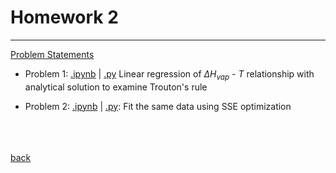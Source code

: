 # Homework 2
------------------------
[Problem Statements](./homework_3_statistics.pdf)

- Problem 1: [.ipynb](./trouton.ipynb) | [.py](troutons_rule.py) Linear regression of $\Delta H_{vap}\text{ - }T$ relationship with analytical solution to examine Trouton's rule

- Problem 2: [.ipynb](./trouton_optimization.ipynb) | [.py](troutons_rule_optimization.py): Fit the same data using SSE optimization

<br><br><br>
[back](../README.md)